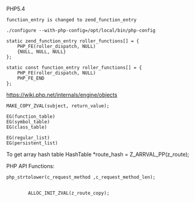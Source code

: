 


PHP5.4

    function_entry is changed to zend_function_entry

    ./configure --with-php-config=/opt/local/bin/php-config

    static zend_function_entry roller_functions[] = {
        PHP_FE(roller_dispatch, NULL)
        {NULL, NULL, NULL}
    };

    static const function_entry roller_functions[] = {
        PHP_FE(roller_dispatch, NULL)
        PHP_FE_END
    };



https://wiki.php.net/internals/engine/objects


    MAKE_COPY_ZVAL(subject, return_value);

    EG(function_table)
    EG(symbol_table)
    EG(class_table)

    EG(regular_list)
    EG(persistent_list)

To get array hash table
    HashTable *route_hash = Z_ARRVAL_PP(z_route);


PHP API Functions:

    php_strtolower(c_request_method ,c_request_method_len);


            ALLOC_INIT_ZVAL(z_route_copy);
